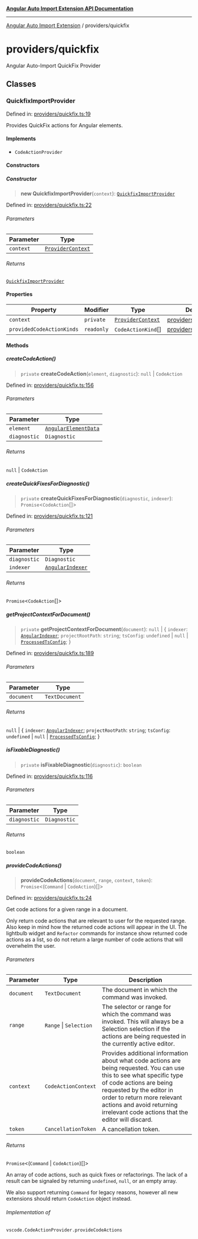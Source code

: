 [**Angular Auto Import Extension API Documentation**](../README.md)

***

[Angular Auto Import Extension](../README.md) / providers/quickfix

# providers/quickfix

Angular Auto-Import QuickFix Provider

## Classes

### QuickfixImportProvider

Defined in: [providers/quickfix.ts:19](https://github.com/ngx-rock/vscode-angular-auto-import/blob/main/src/providers/quickfix.ts#L19)

Provides QuickFix actions for Angular elements.

#### Implements

- `CodeActionProvider`

#### Constructors

##### Constructor

> **new QuickfixImportProvider**(`context`): [`QuickfixImportProvider`](#quickfiximportprovider)

Defined in: [providers/quickfix.ts:22](https://github.com/ngx-rock/vscode-angular-auto-import/blob/main/src/providers/quickfix.ts#L22)

###### Parameters

| Parameter | Type |
| ------ | ------ |
| `context` | [`ProviderContext`](../providers.md#providercontext) |

###### Returns

[`QuickfixImportProvider`](#quickfiximportprovider)

#### Properties

| Property | Modifier | Type | Defined in |
| ------ | ------ | ------ | ------ |
| <a id="context"></a> `context` | `private` | [`ProviderContext`](../providers.md#providercontext) | [providers/quickfix.ts:22](https://github.com/ngx-rock/vscode-angular-auto-import/blob/main/src/providers/quickfix.ts#L22) |
| <a id="providedcodeactionkinds"></a> `providedCodeActionKinds` | `readonly` | `CodeActionKind`[] | [providers/quickfix.ts:20](https://github.com/ngx-rock/vscode-angular-auto-import/blob/main/src/providers/quickfix.ts#L20) |

#### Methods

##### createCodeAction()

> `private` **createCodeAction**(`element`, `diagnostic`): `null` \| `CodeAction`

Defined in: [providers/quickfix.ts:156](https://github.com/ngx-rock/vscode-angular-auto-import/blob/main/src/providers/quickfix.ts#L156)

###### Parameters

| Parameter | Type |
| ------ | ------ |
| `element` | [`AngularElementData`](../types/angular.md#angularelementdata) |
| `diagnostic` | `Diagnostic` |

###### Returns

`null` \| `CodeAction`

##### createQuickFixesForDiagnostic()

> `private` **createQuickFixesForDiagnostic**(`diagnostic`, `indexer`): `Promise`\<`CodeAction`[]\>

Defined in: [providers/quickfix.ts:121](https://github.com/ngx-rock/vscode-angular-auto-import/blob/main/src/providers/quickfix.ts#L121)

###### Parameters

| Parameter | Type |
| ------ | ------ |
| `diagnostic` | `Diagnostic` |
| `indexer` | [`AngularIndexer`](../services/indexer.md#angularindexer) |

###### Returns

`Promise`\<`CodeAction`[]\>

##### getProjectContextForDocument()

> `private` **getProjectContextForDocument**(`document`): `null` \| \{ `indexer`: [`AngularIndexer`](../services/indexer.md#angularindexer); `projectRootPath`: `string`; `tsConfig`: `undefined` \| `null` \| [`ProcessedTsConfig`](../types/tsconfig.md#processedtsconfig); \}

Defined in: [providers/quickfix.ts:189](https://github.com/ngx-rock/vscode-angular-auto-import/blob/main/src/providers/quickfix.ts#L189)

###### Parameters

| Parameter | Type |
| ------ | ------ |
| `document` | `TextDocument` |

###### Returns

`null` \| \{ `indexer`: [`AngularIndexer`](../services/indexer.md#angularindexer); `projectRootPath`: `string`; `tsConfig`: `undefined` \| `null` \| [`ProcessedTsConfig`](../types/tsconfig.md#processedtsconfig); \}

##### isFixableDiagnostic()

> `private` **isFixableDiagnostic**(`diagnostic`): `boolean`

Defined in: [providers/quickfix.ts:116](https://github.com/ngx-rock/vscode-angular-auto-import/blob/main/src/providers/quickfix.ts#L116)

###### Parameters

| Parameter | Type |
| ------ | ------ |
| `diagnostic` | `Diagnostic` |

###### Returns

`boolean`

##### provideCodeActions()

> **provideCodeActions**(`document`, `range`, `context`, `token`): `Promise`\<(`Command` \| `CodeAction`)[]\>

Defined in: [providers/quickfix.ts:24](https://github.com/ngx-rock/vscode-angular-auto-import/blob/main/src/providers/quickfix.ts#L24)

Get code actions for a given range in a document.

Only return code actions that are relevant to user for the requested range. Also keep in mind how the
returned code actions will appear in the UI. The lightbulb widget and `Refactor` commands for instance show
returned code actions as a list, so do not return a large number of code actions that will overwhelm the user.

###### Parameters

| Parameter | Type | Description |
| ------ | ------ | ------ |
| `document` | `TextDocument` | The document in which the command was invoked. |
| `range` | `Range` \| `Selection` | The selector or range for which the command was invoked. This will always be a Selection selection if the actions are being requested in the currently active editor. |
| `context` | `CodeActionContext` | Provides additional information about what code actions are being requested. You can use this to see what specific type of code actions are being requested by the editor in order to return more relevant actions and avoid returning irrelevant code actions that the editor will discard. |
| `token` | `CancellationToken` | A cancellation token. |

###### Returns

`Promise`\<(`Command` \| `CodeAction`)[]\>

An array of code actions, such as quick fixes or refactorings. The lack of a result can be signaled
by returning `undefined`, `null`, or an empty array.

We also support returning `Command` for legacy reasons, however all new extensions should return
`CodeAction` object instead.

###### Implementation of

`vscode.CodeActionProvider.provideCodeActions`

